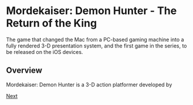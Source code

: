 # Mordekaiser: Demon Hunter - The Return of the King

The game that changed the Mac from a PC-based gaming machine into a fully rendered 3-D presentation system, and the first game in the series, to be released on the iOS devices.

## Overview

Mordekaiser: Demon Hunter is a 3-D action platformer developed by

[Next](061.md)